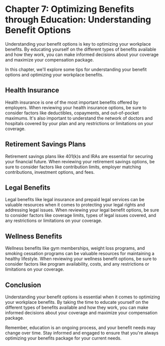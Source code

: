 Chapter 7: Optimizing Benefits through Education: Understanding Benefit Options
===============================================================================

Understanding your benefit options is key to optimizing your workplace benefits. By educating yourself on the different types of benefits available and how they work, you can make informed decisions about your coverage and maximize your compensation package.

In this chapter, we'll explore some tips for understanding your benefit options and optimizing your workplace benefits.

Health Insurance
----------------

Health insurance is one of the most important benefits offered by employers. When reviewing your health insurance options, be sure to consider factors like deductibles, copayments, and out-of-pocket maximums. It's also important to understand the network of doctors and hospitals covered by your plan and any restrictions or limitations on your coverage.

Retirement Savings Plans
------------------------

Retirement savings plans like 401(k)s and IRAs are essential for securing your financial future. When reviewing your retirement savings options, be sure to consider factors like contribution limits, employer matching contributions, investment options, and fees.

Legal Benefits
--------------

Legal benefits like legal insurance and prepaid legal services can be valuable resources when it comes to protecting your legal rights and addressing legal issues. When reviewing your legal benefit options, be sure to consider factors like coverage limits, types of legal issues covered, and any restrictions or limitations on your coverage.

Wellness Benefits
-----------------

Wellness benefits like gym memberships, weight loss programs, and smoking cessation programs can be valuable resources for maintaining a healthy lifestyle. When reviewing your wellness benefit options, be sure to consider factors like program availability, costs, and any restrictions or limitations on your coverage.

Conclusion
----------

Understanding your benefit options is essential when it comes to optimizing your workplace benefits. By taking the time to educate yourself on the different types of benefits available and how they work, you can make informed decisions about your coverage and maximize your compensation package.

Remember, education is an ongoing process, and your benefit needs may change over time. Stay informed and engaged to ensure that you're always optimizing your benefits package for your current needs.


